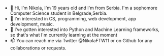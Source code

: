 - 👋 Hi, I’m Nikola, I'm 19 years old and I'm from Serbia. I'm a sophomore Computer Science student in Belgrade,Serbia.
- 👀 I’m interested in CS, programming, web development, app development, music.
- 🌱 I’ve gotten interested into Python and Machine Learning frameworks, so that's what I'm currently learning at the moment
- 📫 You can reach me via Twitter @NikolaFTW11 or on Github for any collaborations or requests.
